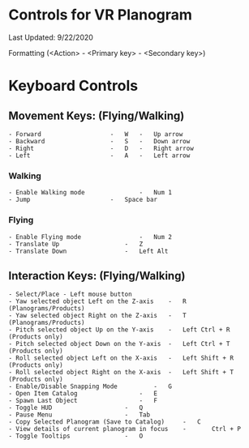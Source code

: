 # Controls for VR Planogram #

Last Updated: 9/22/2020

Formatting (\<Action\> - \<Primary key\> - \<Secondary key\>)

# Keyboard Controls #

## Movement Keys: (Flying/Walking) ##
	- Forward 					-	W 	- 	Up arrow
	- Backward 					- 	S 	- 	Down arrow
	- Right 					- 	D 	- 	Right arrow
	- Left 						- 	A 	- 	Left arrow

### Walking ###
	- Enable Walking mode 				- 	Num 1
	- Jump 						- 	Space bar

### Flying ###
	- Enable Flying mode 				- 	Num 2
	- Translate Up 					- 	Z
	- Translate Down 				- 	Left Alt

## Interaction Keys: (Flying/Walking) ##
	- Select/Place - Left mouse button
	- Yaw selected object Left on the Z-axis 	- 	R (Planograms/Products)
	- Yaw selected object Right on the Z-axis 	- 	T (Planograms/Products)
	- Pitch selected object Up on the Y-axis 	- 	Left Ctrl + R (Products only)
	- Pitch selected object Down on the Y-axis 	- 	Left Ctrl + T (Products only)
	- Roll selected object Left on the X-axis 	- 	Left Shift + R (Products only)
	- Roll selected object Right on the X-axis 	- 	Left Shift + T (Products only)
	- Enable/Disable Snapping Mode 			- 	G
	- Open Item Catalog 				- 	E
	- Spawn Last Object 				- 	F
	- Toggle HUD 					- 	Q
	- Pause Menu 					- 	Tab
	- Copy Selected Planogram (Save to Catalog) 	- 	C
	- View details of current planogram in focus    -       Ctrl + P
	- Toggle Tooltips				- 	O



